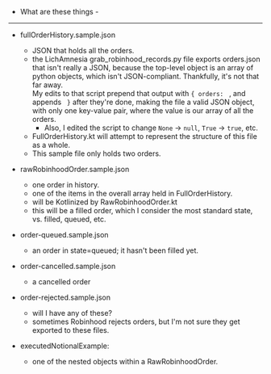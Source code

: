 - What are these things -
---
- fullOrderHistory.sample.json
  - JSON that holds all the orders.
  - the LichAmnesia grab_robinhood_records.py file exports orders.json that isn't really a JSON, because the top-level object is an array of python objects, which isn't JSON-compliant.  Thankfully, it's not that far away.  
    My edits to that script prepend that output with `{ orders: ` , and appends ` }` after they're done, making the file a valid JSON object, with only one key-value pair, where the value is our array of all the orders.
      - Also, I edited the script to change `None` -> `null`, `True` -> `true`, etc.
  - FullOrderHistory.kt will attempt to represent the structure of this file as a whole.
  - This sample file only holds two orders.


- rawRobinhoodOrder.sample.json
  - one order in history.
  - one of the items in the overall array held in FullOrderHistory.
  - will be Kotlinized by RawRobinhoodOrder.kt
  - this will be a filled order, which I consider the most standard state, vs. filled, queued, etc.
    
- order-queued.sample.json
  - an order in state=queued; it hasn't been filled yet.

- order-cancelled.sample.json
  - a cancelled order
    
- order-rejected.sample.json
    - will I have any of these?
    - sometimes Robinhood rejects orders, but I'm not sure they get exported to these files.

- executedNotionalExample:
  * one of the nested objects within a RawRobinhoodOrder.
    
